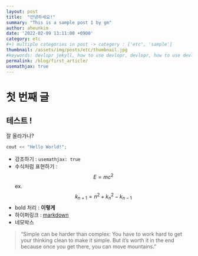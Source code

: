 ```yaml
---
layout: post
title:  "안녕하세요!"
summary: "This is a sample post 1 by gm"
author: aheunkim
date: '2022-02-09 13:11:00 +0900'
category: etc
#+) multiple categories in post -> category : ['etc', 'sample']
thumbnail: /assets/img/posts/etc/thumbnail.jpg
#keywords: devlopr jekyll, how to use devlopr, devlopr, how to use devlopr-jekyll, devlopr-jekyll tutorial,best jekyll themes
permalink: /blog/first_article/
usemathjax: true
---
```



# 첫 번째 글
## 테스트 !
  
잘 올라가나?  
  
```c++
cout << "Hello World!";
```
    
* 강조하기 : `usemathjax: true`  
* 수식처럼 표현하기 : $$E=mc^2$$    ex. $$k_{n+1} = n^2 + k_n^2 - k_{n-1}$$
* bold 처리 : **이렇게**
* 하이퍼링크 : [markdown](https://github.com/adam-p/markdown-here/wiki/Markdown-Cheatsheet)
* 네모박스
> “Simple can be harder than complex: You have to work hard to get your thinking clean to make it simple. But it’s worth it in the end because once you get there, you can move mountains.”
